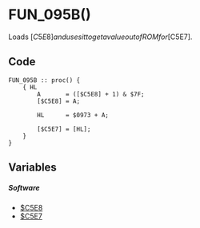 # FUN_095B()
Loads [$C5E8] and uses it to get a value out of ROM for [$C5E7].
## Code
```
FUN_095B :: proc() {
	{ HL
        A       = ([$C5E8] + 1) & $7F;
        [$C5E8] = A;
		
		HL      = $0973 + A;

        [$C5E7] = [HL];
    }
}
```
## Variables
##### Software
- [$C5E8](variables.md#C5E8)
- [$C5E7](variables.md#C5E7)